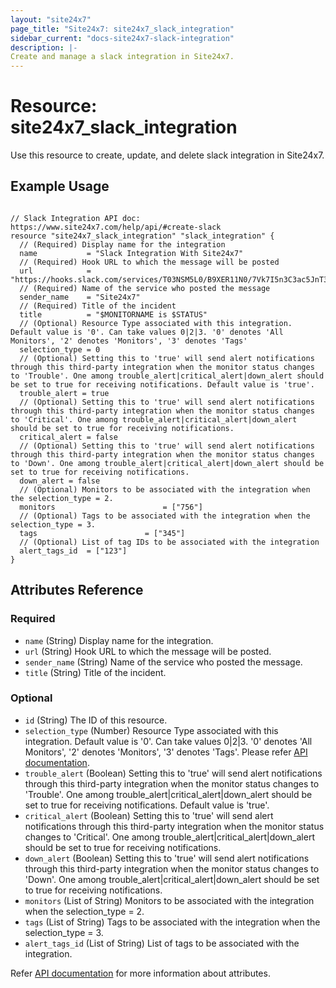 ```yaml
---
layout: "site24x7"
page_title: "Site24x7: site24x7_slack_integration"
sidebar_current: "docs-site24x7-slack-integration"
description: |-
Create and manage a slack integration in Site24x7.
---
```


# Resource: site24x7\_slack\_integration

Use this resource to create, update, and delete slack integration in Site24x7.

## Example Usage

```hcl

// Slack Integration API doc: https://www.site24x7.com/help/api/#create-slack
resource "site24x7_slack_integration" "slack_integration" {
  // (Required) Display name for the integration
  name           = "Slack Integration With Site24x7"
  // (Required) Hook URL to which the message will be posted
  url            = "https://hooks.slack.com/services/T03NSM5L0/B9XER11N0/7Vk7I5n3C3ac5JnT3J4euf6"
  // (Required) Name of the service who posted the message
  sender_name    = "Site24x7"
  // (Required) Title of the incident
  title          = "$MONITORNAME is $STATUS"
  // (Optional) Resource Type associated with this integration. Default value is '0'. Can take values 0|2|3. '0' denotes 'All Monitors', '2' denotes 'Monitors', '3' denotes 'Tags'
  selection_type = 0
  // (Optional) Setting this to 'true' will send alert notifications through this third-party integration when the monitor status changes to 'Trouble'. One among trouble_alert|critical_alert|down_alert should be set to true for receiving notifications. Default value is 'true'.
  trouble_alert = true
  // (Optional) Setting this to 'true' will send alert notifications through this third-party integration when the monitor status changes to 'Critical'. One among trouble_alert|critical_alert|down_alert should be set to true for receiving notifications.
  critical_alert = false
  // (Optional) Setting this to 'true' will send alert notifications through this third-party integration when the monitor status changes to 'Down'. One among trouble_alert|critical_alert|down_alert should be set to true for receiving notifications.
  down_alert = false
  // (Optional) Monitors to be associated with the integration when the selection_type = 2.
  monitors                        = ["756"]
  // (Optional) Tags to be associated with the integration when the selection_type = 3.
  tags                        = ["345"]
  // (Optional) List of tag IDs to be associated with the integration
  alert_tags_id  = ["123"]
}

```

## Attributes Reference


### Required

* `name` (String) Display name for the integration.
* `url` (String) Hook URL to which the message will be posted.
* `sender_name` (String) Name of the service who posted the message.
* `title` (String) Title of the incident.


### Optional

* `id` (String) The ID of this resource.
* `selection_type` (Number) Resource Type associated with this integration. Default value is '0'. Can take values 0|2|3. '0' denotes 'All Monitors', '2' denotes 'Monitors', '3' denotes 'Tags'. Please refer [API documentation](https://www.site24x7.com/help/api/#resource_type_constants).
* `trouble_alert` (Boolean) Setting this to 'true' will send alert notifications through this third-party integration when the monitor status changes to 'Trouble'. One among trouble_alert|critical_alert|down_alert should be set to true for receiving notifications.  Default value is 'true'.
* `critical_alert` (Boolean) Setting this to 'true' will send alert notifications through this third-party integration when the monitor status changes to 'Critical'. One among trouble_alert|critical_alert|down_alert should be set to true for receiving notifications.
* `down_alert` (Boolean) Setting this to 'true' will send alert notifications through this third-party integration when the monitor status changes to 'Down'. One among trouble_alert|critical_alert|down_alert should be set to true for receiving notifications.
* `monitors` (List of String) Monitors to be associated with the integration when the selection_type = 2.
* `tags` (List of String) Tags to be associated with the integration when the selection_type = 3.
* `alert_tags_id` (List of String) List of tags to be associated with the integration.

Refer [API documentation](https://www.site24x7.com/help/api/#create-slack) for more information about attributes.


